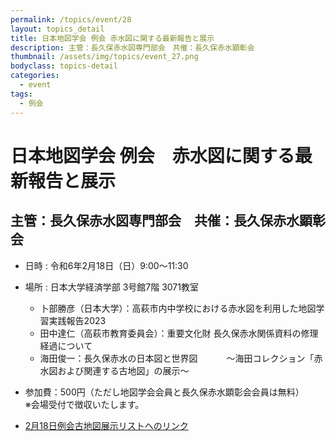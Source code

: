```yaml
---
permalink: /topics/event/28
layout: topics_detail
title: 日本地図学会 例会 赤水図に関する最新報告と展示
description: 主管：長久保赤水図専門部会　共催：長久保赤水顕彰会
thumbnail: /assets/img/topics/event_27.png
bodyclass: topics-detail
categories:
  - event
tags:
  - 例会
---
```


# 日本地図学会 例会　赤水図に関する最新報告と展示

## 主管：長久保赤水図専門部会　共催：長久保赤水顕彰会

* 日時 : 令和6年2月18日（日）9:00～11:30
* 場所 : 日本大学経済学部 3号館7階 3071教室

  - 卜部勝彦（日本大学）：高萩市内中学校における赤水図を利用した地図学習実践報告2023 　　
  - 田中達仁（高萩市教育委員会）：重要文化財 長久保赤水関係資料の修理経過について 　　
  - 海田俊一：長久保赤水の日本図と世界図 　　　～海田コレクション「赤水図および関連する古地図」の展示～ 　

* 参加費：500円（ただし地図学会会員と長久保赤水顕彰会会員は無料）<br>
※会場受付で徴収いたします。<br>

* [2月18日例会古地図展示リストへのリンク](../../archive/file/program/20240218_Sekisui-reikai.pdf)
